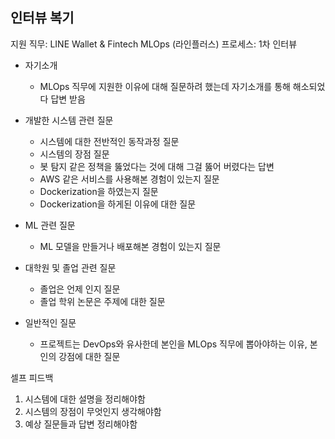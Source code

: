 ## 인터뷰 복기

지원 직무: LINE Wallet & Fintech MLOps (라인플러스)
프로세스: 1차 인터뷰

- 자기소개
  - MLOps 직무에 지원한 이유에 대해 질문하려 했는데 자기소개를 통해 해소되었다 답변 받음
  
- 개발한 시스템 관련 질문
  - 시스템에 대한 전반적인 동작과정 질문
  - 시스템의 장점 질문
  - 봇 탐지 같은 정책을 뚫었다는 것에 대해 그걸 뚫어 버렸다는 답변
  - AWS 같은 서비스를 사용해본 경험이 있는지 질문
  - Dockerization을 하였는지 질문
  - Dockerization을 하게된 이유에 대한 질문

- ML 관련 질문
  - ML 모델을 만들거나 배포해본 경험이 있는지 질문 
 
- 대학원 및 졸업 관련 질문
  - 졸업은 언제 인지 질문
  - 졸업 학위 논문은 주제에 대한 질문 

- 일반적인 질문
  - 프로젝트는 DevOps와 유사한데 본인을 MLOps 직무에 뽑아야하는 이유, 본인의 강점에 대한 질문


셀프 피드백
1) 시스템에 대한 설명을 정리해야함
2) 시스템의 장점이 무엇인지 생각해야함
3) 예상 질문들과 답변 정리해야함

